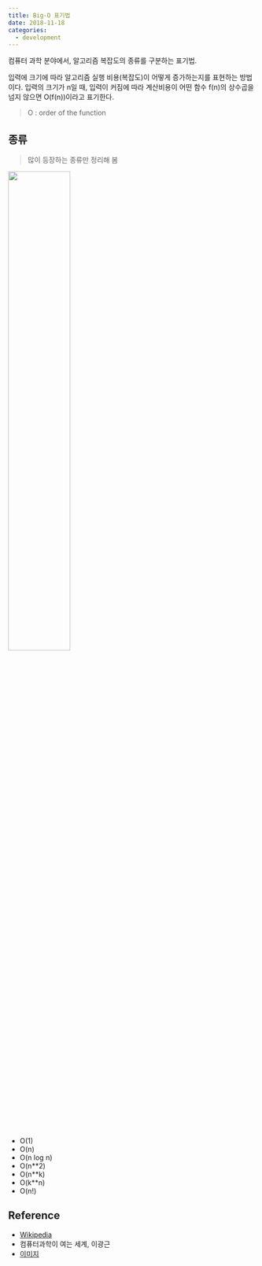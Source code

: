 ```yaml
---
title: Big-O 표기법
date: 2018-11-18
categories:
  - development
---
```


컴퓨터 과학 분야에서, 알고리즘 복잡도의 종류를 구분하는 표기법.

입력에 크기에 따라 알고리즘 실행 비용(복잡도)이 어떻게 증가하는지를 표현하는 방법이다. 입력의 크기가 n일 때, 입력이 커짐에 따라 계산비용이 어떤 함수 f(n)의 상수곱을 넘지 않으면 O(f(n))이라고 표기한다.

> O : order of the function

## 종류

> 많이 등장하는 종류만 정리해 봄

<img src="/TIL/images/big_o.png" width="50%">

- O(1)
- O(n)
- O(n log n)
- O(n**2)
- O(n**k)
- O(k**n)
- O(n!)

## Reference

- [Wikipedia](https://en.wikipedia.org/wiki/Big_O_notation)
- 컴퓨터과학이 여는 세계, 이광근
- [이미지](https://codingshark.wordpress.com/2015/01/15/big-o-notation/)